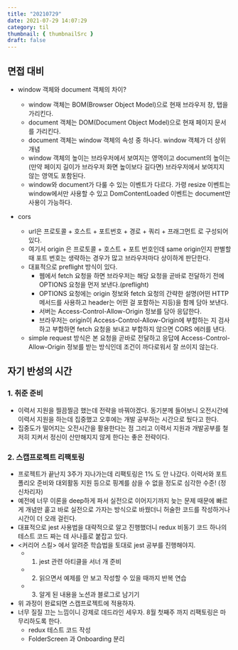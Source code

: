 ```yaml
---
title: "20210729"
date: 2021-07-29 14:07:29
category: til
thumbnail: { thumbnailSrc }
draft: false
---
```


## 면접 대비 
- window 객체와 document 객체의 차이?
    - window 객체는 BOM(Browser Object Model)으로 현재 브라우저 창, 탭을 가리킨다. 
    - document 객체는 DOM(Document Object Model)으로 현재 페이지 문서를 가리킨다.
    - document 객체는 window 객체의 속성 중 하나다. window 객체가 더 상위 개념
    - window 객체의 높이는 브라우저에서 보여지는 영역이고 document의 높이는 (만약 페이지 길이가 브라우저 화면 높이보다 길다면) 브라우저에서 보여지지 않는 영역도 포함된다. 
    - window와 document가 다룰 수 있는 이벤트가 다르다. 가령 resize 이벤트는 window에서만 사용할 수 있고 DomContentLoaded 이벤트는 document만 사용이 가능하다. 

- cors
    -  url은 프로토콜 + 호스트 + 포트번호 + 경로 + 쿼리 + 프래그먼트 로 구성되어있다. 
    - 여기서 origin 은 프로토콜 + 호스트 + 포트 번호인데 same origin인지 판별할 때 포트 번호는 생략하는 경우가 많고 브라우저마다 상이하게 판단한다. 
    - 대표적으로 preflight 방식이 있다. 
        - 웹에서 fetch 요청을 하면 브라우저는 해당 요청을 곧바로 전달하기 전에 OPTIONS 요청을 먼저 보낸다.(preflight)
        - OPTIONS 요청에는 origin 정보와 fetch 요청의 간략한 설명(어떤 HTTP 메서드를 사용하고 header는 어떤 걸 포함하는 지등)을 함께 담아 보낸다. 
        - 서버는 Access-Control-Allow-Origin 정보를 담아 응답한다. 
        - 브라우저는 origin이 Access-Control-Allow-Origin에 부합하는 지 검사하고 부합하면 fetch 요청을 보내고 부합하지 않으면 CORS 에러를 낸다. 
    - simple request 방식은 본 요청을 곧바로 전달하고 응답에 Access-Control-Allow-Origin 정보를 받는 방식인데 조건이 까다로워서 잘 쓰이지 않는다. 

## 자기 반성의 시간 

### 1. 취준 준비 
- 이력서 지원을 찔끔찔금 했는데 전략을 바꿔야겠다. 동기분께 들어보니 오전시간에 이력서 지원을 하는데 집중했고 오후에는 개발 공부하는 시간으로 뒀다고 한다. 
- 집중도가 떨어지는 오전시간을 활용한다는 점 그리고 이력서 지원과 개발공부를 철저히 지켜서 정신이 산만해지지 않게 한다는 좋은 전략이다. 

### 2. 스캡프로젝트 리팩토링
- 프로젝트가 끝난지 3주가 지나가는데 리팩토링은 1% 도 안 나갔다. 이력서와 포트폴리오 준비와 대외활동 지원 등으로 핑계를 삼을 수 없을 정도로 심각한 수준! (정신차리자)
- 예전에 너무 이론을 deep하게 파서 실전으로 이어지기까지 늦는 문제 때문에 빠르게 개념만 훝고 바로 실전으로 가자는 방식으로 바꿨더니 허술한 코드를 작성하거나 시간이 더 오래 걸린다. 
- 대표적으로 jest 사용법을 대략적으로 알고 진행했더니 redux 비동기 코드 하나의 테스트 코드 짜는 데 사나흘로 붙잡고 있다.
- <커리어 스킬> 에서 알려준 학습법을 토대로 jest 공부를 진행해야지. 
    - 1. jest 관련 아티클을 서너 개 준비
    - 2. 읽으면서 예제를 안 보고 작성할 수 있을 때까지 반복 연습 
    - 3. 알게 된 내용을 노션과 블로그로 남기기   
- 위 과정이 완료되면 스캡프로젝트에 적용하자. 
- 너무 질질 끄는 느낌이니 강제로 데드라인 세우자. 8월 첫째주 까지 리팩토링은 마무리하도록 한다. 
    - redux 테스트 코드 작성
    - FolderScreen 과 Onboarding 분리 